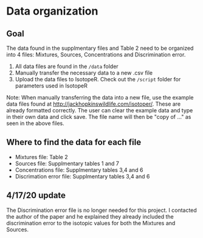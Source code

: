 # Data organization 

## Goal 
The data found in the supplmentary files and Table 2 need to be organized into 4 files: Mixtures, Sources, Concentrations and Discrimination error. 

1. All data files are found in the `/data` folder 
2. Manually transfer the necessary data to a new .csv file
3. Upload the data files to IsotopeR. Check out the `/script` folder for parameters used in IsotopeR 

Note: When manually transferring the data into a new file, use the example data files found at http://jackhopkinswildlife.com/isotoper/. These are already formatted correctly. The user can clear the example data and type in their own data and click save. The file name will then be "copy of ..." as seen in the above files. 

## Where to find the data for each file 

- Mixtures file: Table 2
- Sources file: Supplmentary tables 1 and 7
- Concentrations file: Supplmentary tables 3,4 and 6
- Discrimation error file: Supplmentary tables 3,4 and 6 

## 4/17/20 update 
The Discrimination error file is no longer needed for this project. I contacted the author of the paper and he explained they already included the discrimination error to the isotopic values for both the Mixtures and Sources.  
